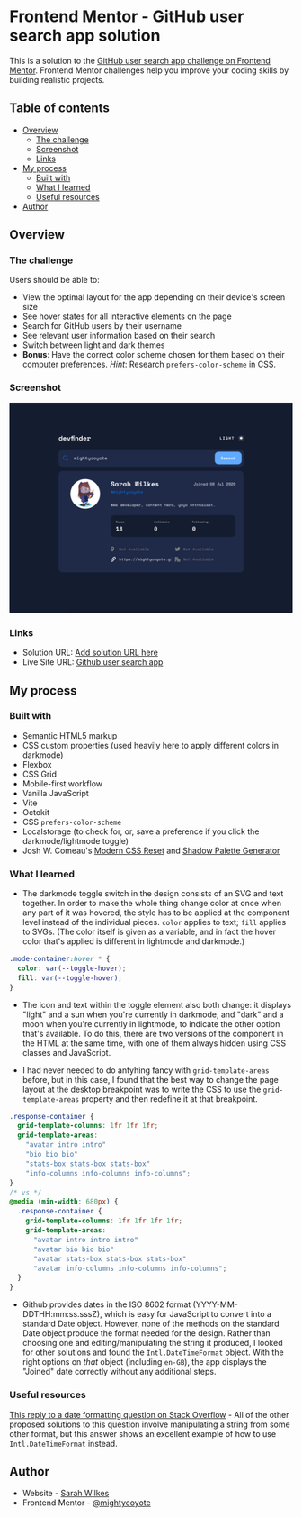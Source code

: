 # Frontend Mentor - GitHub user search app solution

This is a solution to the [GitHub user search app challenge on Frontend Mentor](https://www.frontendmentor.io/challenges/github-user-search-app-Q09YOgaH6). Frontend Mentor challenges help you improve your coding skills by building realistic projects. 

## Table of contents

- [Overview](#overview)
  - [The challenge](#the-challenge)
  - [Screenshot](#screenshot)
  - [Links](#links)
- [My process](#my-process)
  - [Built with](#built-with)
  - [What I learned](#what-i-learned)
  - [Useful resources](#useful-resources)
- [Author](#author)

## Overview

### The challenge

Users should be able to:

- View the optimal layout for the app depending on their device's screen size
- See hover states for all interactive elements on the page
- Search for GitHub users by their username
- See relevant user information based on their search
- Switch between light and dark themes
- **Bonus**: Have the correct color scheme chosen for them based on their computer preferences. _Hint_: Research `prefers-color-scheme` in CSS.

### Screenshot

![Screenshot](./assets/screenshot.jpg)

### Links

- Solution URL: [Add solution URL here](https://your-solution-url.com)
- Live Site URL: [Github user search app](https://mightycoyote.github.io/github-user-search-app/)

## My process

### Built with

- Semantic HTML5 markup
- CSS custom properties (used heavily here to apply different colors in darkmode)
- Flexbox
- CSS Grid
- Mobile-first workflow
- Vanilla JavaScript
- Vite
- Octokit
- CSS `prefers-color-scheme`
- Localstorage (to check for, or, save a preference if you click the darkmode/lightmode toggle)
- Josh W. Comeau's [Modern CSS Reset](https://www.joshwcomeau.com/css/custom-css-reset/) and [Shadow Palette Generator](https://www.joshwcomeau.com/shadow-palette/)

### What I learned

- The darkmode toggle switch in the design consists of an SVG and text together. In order to make the whole thing change color at once when any part of it was hovered, the style has to be applied at the component level instead of the individual pieces. `color` applies to text; `fill` applies to SVGs. (The color itself is given as a variable, and in fact the hover color that's applied is different in lightmode and darkmode.)

```css
.mode-container:hover * {
  color: var(--toggle-hover);
  fill: var(--toggle-hover);
}
```

- The icon and text within the toggle element also both change: it displays "light" and a sun when you're currently in darkmode, and "dark" and a moon when you're currently in lightmode, to indicate the other option that's available. To do this, there are two versions of the component in the HTML at the same time, with one of them always hidden using CSS classes and JavaScript. 

- I had never needed to do antyhing fancy with `grid-template-areas` before, but in this case, I found that the best way to change the page layout at the desktop breakpoint was to write the CSS to use the `grid-template-areas` property and then redefine it at that breakpoint.

```css
.response-container {
  grid-template-columns: 1fr 1fr 1fr;
  grid-template-areas:
    "avatar intro intro"
    "bio bio bio"
    "stats-box stats-box stats-box"
    "info-columns info-columns info-columns";
}
/* vs */
@media (min-width: 680px) {
  .response-container {
    grid-template-columns: 1fr 1fr 1fr 1fr;
    grid-template-areas:
      "avatar intro intro intro"
      "avatar bio bio bio"
      "avatar stats-box stats-box stats-box"
      "avatar info-columns info-columns info-columns";
  }
}
```

- Github provides dates in the ISO 8602 format (YYYY-MM-DDTHH:mm:ss.sssZ), which is easy for JavaScript to convert into a standard Date object. However, none of the methods on the standard Date object produce the format needed for the design. Rather than choosing one and editing/manipulating the string it produced, I looked for other solutions and found the `Intl.DateTimeFormat` object. With the right options on _that_ object (including `en-GB`), the app displays the "Joined" date correctly without any additional steps.

### Useful resources

[This reply to a date formatting question on Stack Overflow](https://stackoverflow.com/a/67715865) - All of the other proposed solutions to this question involve manipulating a string from some other format, but this answer shows an excellent example of how to use `Intl.DateTimeFormat` instead.

## Author

- Website - [Sarah Wilkes](https://mightycoyote.github.io/)
- Frontend Mentor - [@mightycoyote](https://www.frontendmentor.io/profile/mightycoyote)

